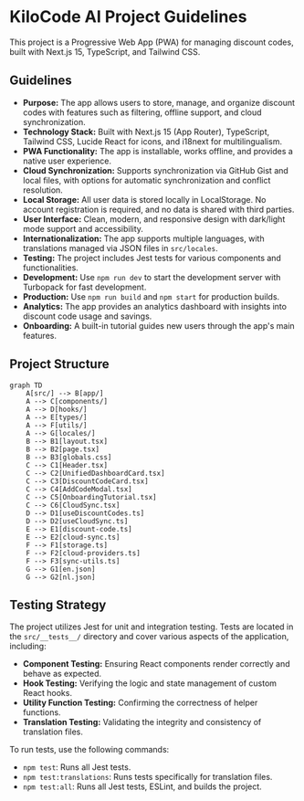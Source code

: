 # KiloCode AI Project Guidelines

This project is a Progressive Web App (PWA) for managing discount codes, built with Next.js 15, TypeScript, and Tailwind CSS.

## Guidelines

- **Purpose:** The app allows users to store, manage, and organize discount codes with features such as filtering, offline support, and cloud synchronization.
- **Technology Stack:** Built with Next.js 15 (App Router), TypeScript, Tailwind CSS, Lucide React for icons, and i18next for multilingualism.
- **PWA Functionality:** The app is installable, works offline, and provides a native user experience.
- **Cloud Synchronization:** Supports synchronization via GitHub Gist and local files, with options for automatic synchronization and conflict resolution.
- **Local Storage:** All user data is stored locally in LocalStorage. No account registration is required, and no data is shared with third parties.
- **User Interface:** Clean, modern, and responsive design with dark/light mode support and accessibility.
- **Internationalization:** The app supports multiple languages, with translations managed via JSON files in `src/locales`.
- **Testing:** The project includes Jest tests for various components and functionalities.
- **Development:** Use `npm run dev` to start the development server with Turbopack for fast development.
- **Production:** Use `npm run build` and `npm start` for production builds.
- **Analytics:** The app provides an analytics dashboard with insights into discount code usage and savings.
- **Onboarding:** A built-in tutorial guides new users through the app's main features.

## Project Structure

```mermaid
graph TD
    A[src/] --> B[app/]
    A --> C[components/]
    A --> D[hooks/]
    A --> E[types/]
    A --> F[utils/]
    A --> G[locales/]
    B --> B1[layout.tsx]
    B --> B2[page.tsx]
    B --> B3[globals.css]
    C --> C1[Header.tsx]
    C --> C2[UnifiedDashboardCard.tsx]
    C --> C3[DiscountCodeCard.tsx]
    C --> C4[AddCodeModal.tsx]
    C --> C5[OnboardingTutorial.tsx]
    C --> C6[CloudSync.tsx]
    D --> D1[useDiscountCodes.ts]
    D --> D2[useCloudSync.ts]
    E --> E1[discount-code.ts]
    E --> E2[cloud-sync.ts]
    F --> F1[storage.ts]
    F --> F2[cloud-providers.ts]
    F --> F3[sync-utils.ts]
    G --> G1[en.json]
    G --> G2[nl.json]
```

## Testing Strategy

The project utilizes Jest for unit and integration testing. Tests are located in the `src/__tests__/` directory and cover various aspects of the application, including:

- **Component Testing:** Ensuring React components render correctly and behave as expected.
- **Hook Testing:** Verifying the logic and state management of custom React hooks.
- **Utility Function Testing:** Confirming the correctness of helper functions.
- **Translation Testing:** Validating the integrity and consistency of translation files.

To run tests, use the following commands:
- `npm test`: Runs all Jest tests.
- `npm test:translations`: Runs tests specifically for translation files.
- `npm test:all`: Runs all Jest tests, ESLint, and builds the project.
